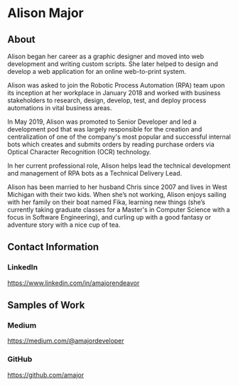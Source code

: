 # Alison Major

## About

Alison began her career as a graphic designer and moved into web development and writing custom scripts. She later helped to design and develop a web application for an online web-to-print system.

Alison was asked to join the Robotic Process Automation (RPA) team upon its inception at her workplace in January 2018 and worked with business stakeholders to research, design, develop, test, and deploy process automations in vital business areas.

In May 2019, Alison was promoted to Senior Developer and led a development pod that was largely responsible for the creation and centralization of one of the company's most popular and successful internal bots which creates and submits orders by reading purchase orders via Optical Character Recognition (OCR) technology.

In her current professional role, Alison helps lead the technical development and management of RPA bots as a Technical Delivery Lead.
 
Alison has been married to her husband Chris since 2007 and lives in West Michigan with their two kids. When she’s not working, Alison enjoys sailing with her family on their boat named Fika, learning new things (she’s currently taking graduate classes for a Master's in Computer Science with a focus in Software Engineering), and curling up with a good fantasy or adventure story with a nice cup of tea.

## Contact Information

### LinkedIn

https://www.linkedin.com/in/amajorendeavor

## Samples of Work

### Medium

https://medium.com/@amajordeveloper

### GitHub

https://github.com/amajor
